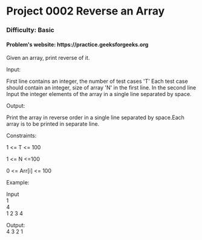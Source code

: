 <h1>Project 0002 Reverse an Array</h1>
<h3>Difficulty: Basic </h3>
<h4>Problem's website: https://practice.geeksforgeeks.org </h4>
Given an array, print reverse of it.

Input:

First line contains an integer, the number of test cases 'T' Each test case should contain an integer, size of array 'N' in the first line. In the second line Input the integer elements of the array in a single line separated by space.

Output:

Print the array in reverse order in a single line separated by space.Each array is to be printed in separate line.

Constraints:

1 <= T <= 100

1 <= N <=100

0 <= Arr[i] <= 100

Example:

Input<br />
1<br />
4<br />
1 2 3 4<br />

Output:<br />
4 3 2 1<br />
